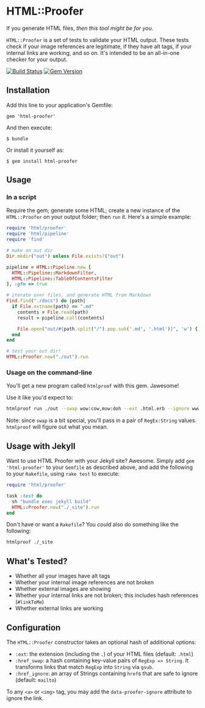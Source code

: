 # HTML::Proofer

If you generate HTML files, _then this tool might be for you_.

`HTML::Proofer` is a set of tests to validate your HTML output. These tests check if your image references are legitimate, if they have alt tags, if your internal links are working, and so on. It's intended to be an all-in-one checker for your output.

[![Build Status](https://travis-ci.org/gjtorikian/html-proofer.png?branch=master)](https://travis-ci.org/gjtorikian/html-proofer) [![Gem Version](https://badge.fury.io/rb/html-proofer.png)](http://badge.fury.io/rb/html-proofer)

## Installation

Add this line to your application's Gemfile:

    gem 'html-proofer'

And then execute:

    $ bundle

Or install it yourself as:

    $ gem install html-proofer

## Usage

### In a script

Require the gem; generate some HTML; create a new instance of the `HTML::Proofer` on
your output folder; then `run` it. Here's a simple example:

```ruby
require 'html/proofer'
require 'html/pipeline'
require 'find'

# make an out dir
Dir.mkdir("out") unless File.exists?("out")

pipeline = HTML::Pipeline.new [
  HTML::Pipeline::MarkdownFilter,
  HTML::Pipeline::TableOfContentsFilter
], :gfm => true

# iterate over files, and generate HTML from Markdown
Find.find("./docs") do |path|
  if File.extname(path) == ".md"
    contents = File.read(path)
    result = pipeline.call(contents)

    File.open("out/#{path.split("/").pop.sub('.md', '.html')}", 'w') { |file| file.write(result[:output].to_s) }
  end
end

# test your out dir!
HTML::Proofer.new("./out").run
```

### Usage on the command-line

You'll get a new program called `htmlproof` with this gem. Jawesome!

Use it like you'd expect to:

``` bash
htmlproof run ./out --swap wow:cow,mow:doh --ext .html.erb --ignore www.github.com
```

Note: since `swap` is a bit special, you'll pass in a pair of `RegEx:String` values.
`htmlproof` will figure out what you mean.

## Usage with Jekyll

Want to use HTML Proofer with your Jekyll site? Awesome. Simply add `gem 'html-proofer'` to your `Gemfile` as described above, and add the following to your `Rakefile`, using `rake test` to execute:

```ruby
require 'html/proofer'

task :test do
  sh "bundle exec jekyll build"
  HTML::Proofer.new("./_site").run
end
```

Don't have or want a `Rakefile`? You _could_ also do something like the following:

```bash
htmlproof ./_site
```

## What's Tested?

* Whether all your images have alt tags
* Whether your internal image references are not broken
* Whether external images are showing
* Whether your internal links are not broken; this includes hash references (`#linkToMe`)
* Whether external links are working

## Configuration 

The `HTML::Proofer` constructor takes an optional hash of additional options:

* `:ext`: the extension (including the `.`) of your HTML files (default: `.html`)
* `:href_swap`: a hash containing key-value pairs of `RegExp => String`. It transforms links that match `RegExp` into `String` via `gsub`.
* `:href_ignore`: an array of Strings containing `href`s that are safe to ignore (default: `mailto`)

To any `<a>` or `<img>` tag, you may add the `data-proofer-ignore` attribute to ignore the link.
